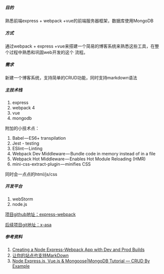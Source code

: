 ##### 目的 #####
熟悉前端express + webpack +vue的前端服务器框架，数据库使用MongoDB

##### 方式 #####
通过webpack + express +vue来搭建一个简易的博客系统来熟悉这些工具，在整个过程中熟悉和巩固web开发的这个
流程。

##### 需求 #####
新建一个博客系统，支持简单的CRUD功能，同时支持markdown语法

##### 主技术栈 #####
1. express
2. webpack 4
3. vue
4. mongodb

附加的小技术点：
1. Babel — ES6+ transpilation
2. Jest - testing
3. ESlint — Linting
4. Webpack Dev Middleware — Bundle code in memory instead of in a file
5. Webpack Hot Middleware — Enables Hot Module Reloading (HMR)
6. mini-css-extract-plugin — minifies CSS


同时会一点点的html/js/css

##### 开发平台 #####
1. webStorm
2. node.js

[项目github地址：express-webpack](https://github.com/GitHubsteven/express-webpack)

[后续项目git地址：x-asa](https://github.com/GitHubsteven/x-asa)

##### 参考资料 #####
1. [Creating a Node Express-Webpack App with Dev and Prod Builds](https://medium.com/@binyamin/creating-a-node-express-webpack-app-with-dev-and-prod-builds-a4962ce51334)
2. [让你的站点也支持MarkDown](https://www.cnblogs.com/yunfeifei/p/4482495.html)
3. [Node Express.js, Vue.js & Mongoose|MongoDB Tutorial — CRUD By Example](https://www.techiediaries.com/vue-js-express-tutorial/)